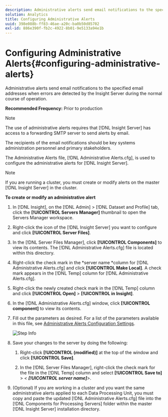 ```yaml
---
description: Administrative alerts send email notifications to the specified email addresses when errors are detected by the Insight Server during the normal course of operation.
solution: Analytics
title: Configuring Administrative Alerts
uuid: 398e088b-ff83-46ae-a20c-ba0b50d85702
exl-id: 886e390f-fb2c-4922-8b01-9e5133a94e1b
---
```

# Configuring Administrative Alerts{#configuring-administrative-alerts}

Administrative alerts send email notifications to the specified email addresses when errors are detected by the Insight Server during the normal course of operation.

 **Recommended Frequency:** Prior to production

>[!NOTE]
>
>The use of administrative alerts requires that [!DNL Insight Server] has access to a forwarding SMTP server to send alerts by email.

The recipients of the email notifications should be key systems administration personnel and primary stakeholders.

The Administrative Alerts file, [!DNL Administrative Alerts.cfg], is used to configure the administrative alerts for [!DNL Insight Server].

>[!NOTE]
>
>If you are running a cluster, you must create or modify alerts on the master [!DNL Insight Server] in the cluster.

**To create or modify an administrative alert** 

1. In [!DNL Insight], on the [!DNL Admin] > [!DNL Dataset and Profile] tab, click the **[!UICONTROL Servers Manager]** thumbnail to open the Servers Manager workspace.
1. Right-click the icon of the [!DNL Insight Server] you want to configure and click **[!UICONTROL Server Files]**.
1. In the [!DNL Server Files Manager], click **[!UICONTROL Components]** to view its contents. The [!DNL Administrative Alerts.cfg] file is located within this directory.
1. Right-click the check mark in the *server name *column for [!DNL Administrative Alerts.cfg] and click **[!UICONTROL Make Local]**. A check mark appears in the [!DNL Temp] column for [!DNL Administrative Alerts.cfg].
1. Right-click the newly created check mark in the [!DNL Temp] column and click **[!UICONTROL Open]** > **[!UICONTROL in Insight]**.
1. In the [!DNL Administrative Alerts.cfg] window, click **[!UICONTROL component]** to view its contents.
1. Fill out the parameters as desired. For a list of the parameters available in this file, see [Administrative Alerts Configuration Settings](../../../home/c-inst-svr/c-cfg-stgs-ref/c-admin-alts-cfg-stgs.md#concept-14c3c3ed797f47c5900ec04cae2fc491).

   ![Step Info](assets/cfg_adminalerts_examplevalues.png)

1. Save your changes to the server by doing the following:

    1. Right-click **[!UICONTROL (modified)]** at the top of the window and click **[!UICONTROL Save]**. 
    
    1. In the [!DNL Server Files Manager], right-click the check mark for the file in the [!DNL Temp] column and select **[!UICONTROL Save to]** > *< **[!UICONTROL server name]**>*.

1. (Optional) If you are working in a cluster and you want the same administrative alerts applied to each Data Processing Unit, you must copy and paste the updated [!DNL Administrative Alerts.cfg] file into the [!DNL Components for Processing Servers] folder within the master [!DNL Insight Server] installation directory.
